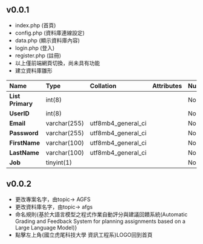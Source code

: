 ## v0.0.1
- index.php (首頁)
- config.php (資料庫連線設定)
- data.php (顯示資料庫內容)
- login.php (登入)
- register.php (註冊)
- 以上僅前端網頁切換，尚未具有功能
- 建立資料庫雛形

| Name | Type | Collation | Attributes | Null | Default | Comments | Extra | Action |
| :--- | :--- | :--- | :--- | :--- | :--- | :--- | :--- | :--- |
| **List Primary** | int(8) | | | No | None | | AUTO_INCREMENT | |
| **UserID** | int(8) | | | No | None | | | |
| **Email** | varchar(255) | utf8mb4_general_ci | | No | None | | | |
| **Password** | varchar(255) | utf8mb4_general_ci | | No | None | | | |
| **FirstName** | varchar(100) | utf8mb4_general_ci | | No | None | | | |
| **LastName** | varchar(100) | utf8mb4_general_ci | | No | None | | | |
| **Job** | tinyint(1) | | | No | None | | | |

## v0.0.2
- 更改專案名字，由topic-> AGFS
- 更改資料庫名字，由topic-> afgs
- 命名規則{基於大語言模型之程式作業自動評分與建議回饋系統(Automatic Grading and Feedback System for planning assignments based on a Large Language Model)}
- 點擊左上角{國立虎尾科技大學 資訊工程系}LOGO回到首頁
